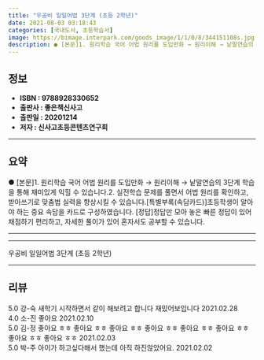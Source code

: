 ```yaml
---
title: "우공비 일일어법 3단계 (초등 2학년)"
date: 2021-08-03 03:18:43
categories: [국내도서, 초등학습서]
image: https://bimage.interpark.com/goods_image/1/1/0/8/344151108s.jpg
description: ● [본문]1. 원리학습 국어 어법 원리를 도입만화 → 원리이해 → 낱말연습의 3단계 학습을 통해 재미있게 익힐 수 있습니다.2. 실전학습 문제를 풀면서 어법 원리를 확인하고, 받아쓰기로 맞춤법 실력을 향상시킬 수 있습니다.[특별부록(속담카드)]초등학생이 알아야 하는 중요 속담을 카드
---
```


## **정보**

- **ISBN : 9788928330652**
- **출판사 : 좋은책신사고**
- **출판일 : 20201214**
- **저자 : 신사고초등콘텐츠연구회**

------



## **요약**

●  [본문]1. 원리학습 국어 어법 원리를 도입만화 → 원리이해 → 낱말연습의 3단계 학습을 통해 재미있게 익힐 수 있습니다.2. 실전학습 문제를 풀면서 어법 원리를 확인하고, 받아쓰기로 맞춤법 실력을 향상시킬 수 있습니다.[특별부록(속담카드)]초등학생이 알아야 하는 중요 속담을 카드로 구성하였습니다.                         [정답]정답만 모아 놓은 빠른 정답이 있어 채점하기 편리하고, 자세한 풀이가 있어 혼자서도 공부할 수 있습니다.

------



------


우공비 일일어법 3단계 (초등 2학년) 

------


## **리뷰** 

5.0 강-숙 새학기 시작하면서 같이 해보려고 합니다 재밌어보입니다 2021.02.28 <br/>4.0 소-진 좋아요  2021.02.10 <br/>5.0 김-정 좋아요 ㅎㅎ 좋아요 ㅎㅎ 좋아요 ㅎㅎ 좋아요 ㅎㅎ 좋아요 ㅎㅎ 좋아요 ㅎㅎ 좋아요 ㅎㅎ 좋아요 ㅎㅎ  2021.02.03 <br/>5.0 박-주 아이가 하고싶다해서 했는데 아직 하진않았어요. 2021.02.02 <br/>